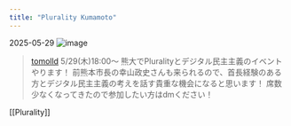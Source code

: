 ```yaml
---
title: "Plurality Kumamoto"
---
```


2025-05-29
![image](https://scrapbox.io/files/683931ec1e44ac46d63ff68c.png)
> [tomolld](https://x.com/tomolld/status/1926963235091079368) 5/29(木)18:00〜
>  熊大でPluralityとデジタル民主主義のイベントやります！
>  前熊本市長の幸山政史さんも来られるので、首長経験のある方とデジタル民主主義の考えを話す貴重な機会になると思います！
>  席数少なくなってきたので参加したい方はdmください！

[[Plurality]]
